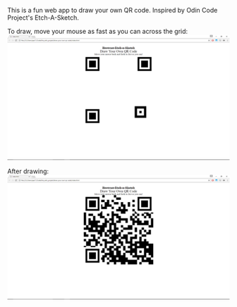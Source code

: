 This is a fun web app to draw your own QR code. Inspired by Odin Code Project's Etch-A-Sketch.

To draw, move your mouse as fast as you can across the grid:
![screenshot1](screenshot1.png)

After drawing:
![screenshot2](screenshot2.png)
